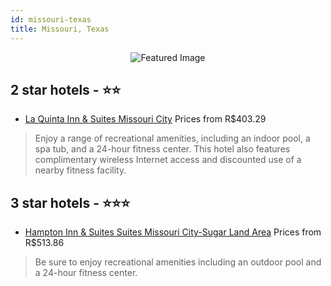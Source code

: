 ```yaml
---
id: missouri-texas
title: Missouri, Texas
---
```


<center><img src="https://i.travelapi.com/hotels/5000000/4840000/4837100/4837001/85f4bfe2_b.jpg" alt="Featured Image" /></center>


##  2 star hotels - ⭐️⭐️

-    [La Quinta Inn & Suites Missouri City](https://us.hurb.com/hotels/missouri/la-quinta-inn-suites-missouri-city-JNP-JP096405?cmp=18055) Prices from R$403.29
   > Enjoy a range of recreational amenities, including an indoor pool, a spa tub, and a 24-hour fitness center. This hotel also features complimentary wireless Internet access and discounted use of a nearby fitness facility.

##  3 star hotels - ⭐️⭐️⭐️

-    [Hampton Inn & Suites Suites Missouri City-Sugar Land Area](https://us.hurb.com/hotels/missouri/hampton-inn-suites-suites-missouri-city-sugar-land-area-JNP-JP788596?cmp=18055) Prices from R$513.86
   > Be sure to enjoy recreational amenities including an outdoor pool and a 24-hour fitness center.
